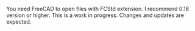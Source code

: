 You need FreeCAD to open files with FCStd extension. I recommend 0.18 version or higher.
This is a work in progress. Changes and updates are expected.
